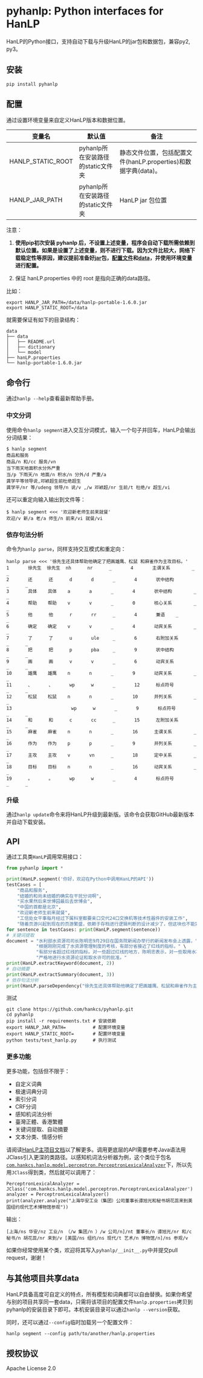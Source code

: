 # pyhanlp: Python interfaces for HanLP

HanLP的Python接口，支持自动下载与升级HanLP的jar包和数据包，兼容py2, py3。

## 安装

```
pip install pyhanlp
```


## 配置

通过设置环境变量来自定义HanLP版本和数据位置。

| 变量名 | 默认值 | 备注 |
| --- | --- | --- |
| HANLP\_STATIC\_ROOT | pyhanlp所在安装路径的static文件夹 | 静态文件位置，包括配置文件(hanLP.properties)和数据字典(data)。 | 
| HANLP_JAR_PATH | pyhanlp所在安装路径的static文件夹 | HanLP jar 包位置 | 


注意：

1. **使用pip初次安装 pyhanlp 后，不设置上述变量，程序会自动下载所需依赖到默认位置。如果是设置了上述变量，则不进行下载。因为文件比较大，网络下载稳定性等原因，建议提前准备好[jar](https://mvnrepository.com/artifact/com.hankcs/hanlp)包，[配置文件](https://github.com/hankcs/HanLP#3%E9%85%8D%E7%BD%AE%E6%96%87%E4%BB%B6)和[data](https://github.com/hankcs/HanLP#2%E4%B8%8B%E8%BD%BDdata)，并使用环境变量进行配置。**

2. 保证 hanLP.properties 中的 root 是指向正确的data路径。

比如：
```
export HANLP_JAR_PATH=/data/hanlp-portable-1.6.0.jar
export HANLP_STATIC_ROOT=/data
```

就需要保证有如下的目录结构：
```
data
├── data
│   ├── README.url
│   ├── dictionary
│   └── model
├── hanLP.properties
└── hanlp-portable-1.6.0.jar
```

## 命令行

通过`hanlp --help`查看最新帮助手册。

### 中文分词

使用命令`hanlp segment`进入交互分词模式，输入一个句子并回车，HanLP会输出分词结果：

```
$ hanlp segment
商品和服务
商品/n 和/cc 服务/vn
当下雨天地面积水分外严重
当/p 下雨天/n 地面/n 积水/n 分外/d 严重/a
龚学平等领导说,邓颖超生前杜绝超生
龚学平/nr 等/udeng 领导/n 说/v ,/w 邓颖超/nr 生前/t 杜绝/v 超生/vi
```

还可以重定向输入输出到文件等：

```
$ hanlp segment <<< '欢迎新老师生前来就餐'               
欢迎/v 新/a 老/a 师生/n 前来/vi 就餐/vi
```

### 依存句法分析

命令为`hanlp parse`，同样支持交互模式和重定向：

```
hanlp parse <<< '徐先生还具体帮助他确定了把画雄鹰、松鼠 和麻雀作为主攻目标。'         
1       徐先生  徐先生  nh      nr      _       4       主谓关系        _      _
2       还      还      d       d       _       4       状中结构        _      _
3       具体    具体    a       a       _       4       状中结构        _      _
4       帮助    帮助    v       v       _       0       核心关系        _      _
5       他      他      r       rr      _       4       兼语    _       _
6       确定    确定    v       v       _       4       动宾关系        _      _
7       了      了      u       ule     _       6       右附加关系      _      _
8       把      把      p       pba     _       9       状中结构        _      _
9       画      画      v       v       _       6       动宾关系        _      _
10      雄鹰    雄鹰    n       n       _       9       动宾关系        _      _
11      、      、      wp      w       _       12      标点符号        _      _
12      松鼠    松鼠    n       n       _       10      并列关系        _      _
13                      wp      w       _       9       标点符号        _      _
14      和      和      c       cc      _       15      左附加关系      _      _
15      麻雀    麻雀    n       n       _       16      主谓关系        _      _
16      作为    作为    p       p       _       9       并列关系        _      _
17      主攻    主攻    v       vn      _       18      定中关系        _      _
18      目标    目标    n       n       _       16      动宾关系        _      _
19      。      。      wp      w       _       4       标点符号        _      _
```

### 升级

通过`hanlp update`命令来将HanLP升级到最新版。该命令会获取GitHub最新版本并自动下载安装。

## API

通过工具类`HanLP`调用常用接口：

```python
from pyhanlp import *

print(HanLP.segment('你好，欢迎在Python中调用HanLP的API'))
testCases = [
    "商品和服务",
    "结婚的和尚未结婚的确实在干扰分词啊",
    "买水果然后来世博园最后去世博会",
    "中国的首都是北京",
    "欢迎新老师生前来就餐",
    "工信处女干事每月经过下属科室都要亲口交代24口交换机等技术性器件的安装工作",
    "随着页游兴起到现在的页游繁盛，依赖于存档进行逻辑判断的设计减少了，但这块也不能完全忽略掉。"]
for sentence in testCases: print(HanLP.segment(sentence))
# 关键词提取
document = "水利部水资源司司长陈明忠9月29日在国务院新闻办举行的新闻发布会上透露，" \
           "根据刚刚完成了水资源管理制度的考核，有部分省接近了红线的指标，" \
           "有部分省超过红线的指标。对一些超过红线的地方，陈明忠表示，对一些取用水项目进行区域的限批，" \
           "严格地进行水资源论证和取水许可的批准。"
print(HanLP.extractKeyword(document, 2))
# 自动摘要
print(HanLP.extractSummary(document, 3))
# 依存句法分析
print(HanLP.parseDependency("徐先生还具体帮助他确定了把画雄鹰、松鼠和麻雀作为主攻目标。"))
```

测试

```
git clone https://github.com/hankcs/pyhanlp.git
cd pyhanlp
pip install -r requirements.txt # 安装依赖
export HANLP_JAR_PATH=          # 配置环境变量
export HANLP_STATIC_ROOT=       # 配置环境变量
python tests/test_hanlp.py      # 执行测试
```

### 更多功能

更多功能，包括但不限于：

- 自定义词典
- 极速词典分词
- 索引分词
- CRF分词
- 感知机词法分析
- 臺灣正體、香港繁體
- 关键词提取、自动摘要
- 文本分类、情感分析

请阅读[HanLP主项目文档](https://github.com/hankcs/HanLP)以了解更多。调用更底层的API需要参考Java语法用JClass引入更深的类路径。以感知机词法分析器为例，这个类位于包名[`com.hankcs.hanlp.model.perceptron.PerceptronLexicalAnalyzer`](https://github.com/hankcs/HanLP/blob/master/src/main/java/com/hankcs/hanlp/model/perceptron/PerceptronLexicalAnalyzer.java)下，所以先用`JClass`得到类，然后就可以调用了：

```
PerceptronLexicalAnalyzer = JClass('com.hankcs.hanlp.model.perceptron.PerceptronLexicalAnalyzer')
analyzer = PerceptronLexicalAnalyzer()
print(analyzer.analyze("上海华安工业（集团）公司董事长谭旭光和秘书胡花蕊来到美国纽约现代艺术博物馆参观"))
```

输出：

```
[上海/ns 华安/nz 工业/n （/w 集团/n ）/w 公司/n]/nt 董事长/n 谭旭光/nr 和/c 秘书/n 胡花蕊/nr 来到/v [美国/ns 纽约/ns 现代/t 艺术/n 博物馆/n]/ns 参观/v
```

如果你经常使用某个类，欢迎将其写入`pyhanlp/__init__.py`中并提交pull request，谢谢！

## 与其他项目共享data

HanLP具备高度可自定义的特点，所有模型和词典都可以自由替换。如果你希望与别的项目共享同一套data，只需将该项目的配置文件`hanlp.properties`拷贝到pyhanlp的安装目录下即可。本机安装目录可以通过`hanlp --version`获取。

同时，还可以通过`--config`临时加载另一个配置文件：

```
hanlp segment --config path/to/another/hanlp.properties
```

## 授权协议

Apache License 2.0



